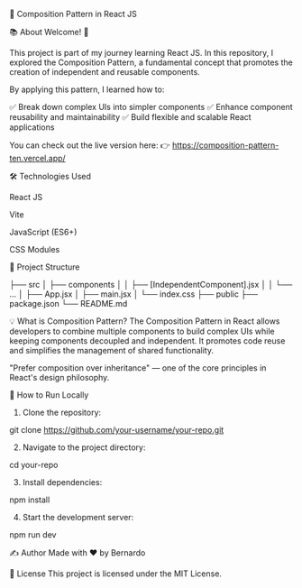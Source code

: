 🚀 Composition Pattern in React JS

📚 About
Welcome! 👋

This project is part of my journey learning React JS.
In this repository, I explored the Composition Pattern, a fundamental concept that promotes the creation of independent and reusable components.

By applying this pattern, I learned how to:

✅ Break down complex UIs into simpler components
✅ Enhance component reusability and maintainability
✅ Build flexible and scalable React applications

You can check out the live version here:
👉 https://composition-pattern-ten.vercel.app/

🛠️ Technologies Used

React JS

Vite

JavaScript (ES6+)

CSS Modules

📂 Project Structure

├── src
│   ├── components
│   │   ├── [IndependentComponent].jsx
│   │   └── ...
│   ├── App.jsx
│   ├── main.jsx
│   └── index.css
├── public
├── package.json
└── README.md

💡 What is Composition Pattern?
The Composition Pattern in React allows developers to combine multiple components to build complex UIs while keeping components decoupled and independent.
It promotes code reuse and simplifies the management of shared functionality.

"Prefer composition over inheritance" — one of the core principles in React's design philosophy.

🚀 How to Run Locally

1. Clone the repository:

git clone https://github.com/your-username/your-repo.git

2. Navigate to the project directory:

cd your-repo

3. Install dependencies:

npm install

4. Start the development server:

npm run dev

✍️ Author
Made with ❤️ by Bernardo

📄 License
This project is licensed under the MIT License.
